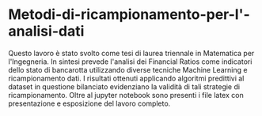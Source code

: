 # Metodi-di-ricampionamento-per-l'-analisi-dati
Questo lavoro è stato svolto come tesi di laurea triennale in Matematica per l'Ingegneria. In sintesi prevede l'analisi dei Financial Ratios come indicatori dello stato di bancarotta utilizzando diverse tecniche Machine Learning e ricampionamento dati.  I risultati ottenuti applicando algoritmi predittivi al dataset in questione bilanciato evidenziano la validità di tali strategie di ricampionamento. Oltre al jupyter notebook sono presenti i file latex con presentazione e esposizione del lavoro completo.

